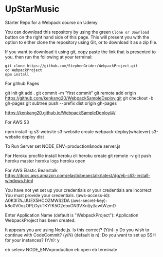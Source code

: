 # UpStarMusic
Starter Repo for a Webpack course on Udemy

You can download this repository by using the green `Clone or Download` button on the right hand side of this page.  This will present you with the option to either clone the repository using Git, or to download it as a zip file.

If you want to download it using git, copy paste the link that is presented to you, then run the following at your terminal:

```
git clone https://github.com/StephenGrider/WebpackProject.git
cd WebpackProject
npm install
```


For github Pages

git init
git add .
git commit -m "first commit"
git remote add origin https://github.com/kenkang20/WebpackSampleDeploy.git
git checkout -b gh-pages
git subtree push --prefix dist origin gh-pages

https://kenkang20.github.io/WebpackSampleDeploy/#/


For AWS S3

npm install -g s3-website
s3-website create webpack-deploy(whatever)
s3-website deploy dist


To Run Server
set NODE_ENV=production&node server.js

For Heroku
procfile
install heroku cli
heroku create
git remote -v
git push heroku master
heroku logs
heroku open

For AWS Elastic Beanstalk
https://docs.aws.amazon.com/elasticbeanstalk/latest/dg/eb-cli3-install-windows.html

You have not yet set up your credentials or your credentials are incorrect
You must provide your credentials.
(aws-access-id): A0K3I7AJJUEX5HCOZMWS2DA
(aws-secret-key): k8o0V0ozOPLGykTKYfK5G2ebxGN3VXnI/yl/awtWzmD

Enter Application Name
(default is "WebpackProject"):
Application WebpackProject has been created.

It appears you are using Node.js. Is this correct?
(Y/n): y
Do you wish to continue with CodeCommit? (y/N) (default is n):
Do you want to set up SSH for your instances?
(Y/n): y

eb setenv NODE_ENV=production
eb open
eb terminate
